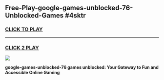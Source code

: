 
## Free-Play-google-games-unblocked-76-Unblocked-Games #4sktr
<h3>
<a href="https://news.freeplayer.one?title=google-games-unblocked-76&ref=8M">CLICK TO PLAY</a></h3>
<hr>

<h3>
<a href="https://news.freeplayer.one?title=google-games-unblocked-76&ref=8M">CLICK 2 PLAY</a>
  
</h3>

<a href="https://news.freeplayer.one?title=google-games-unblocked-76&ref=8M"><img src="https://clearcache.store/games.png"></a>


**google-games-unblocked-76 games unblocked: Your Gateway to Fun and Accessible Online Gaming**
